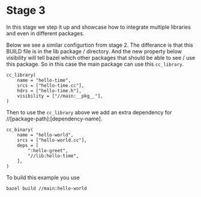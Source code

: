 # Stage 3

In this stage we step it up and showcase how to integrate multiple libraries and even in different packages.

Below we see a similar configurtion from stage 2. The differance is that this BUILD file is in the lib package / directory. And the new property below visibility will tell bazel which other packages that should be able to see / use this package. So in this case the main package can use this ```cc_library```. 
```
cc_library(
    name = "hello-time",
    srcs = ["hello-time.cc"],
    hdrs = ["hello-time.h"],
    visibility = ["//main:__pkg__"],
)
```

Then to use the ```cc_library``` above we add an extra dependency for //[package-path]:[dependency-name].
```
cc_binary(
    name = "hello-world",
    srcs = ["hello-world.cc"],
    deps = [
        ":hello-greet",
        "//lib:hello-time",
    ],
)
```

To build this example you use
```
bazel build //main:hello-world
```
